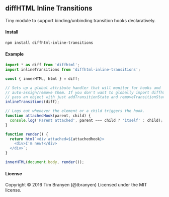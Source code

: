 diffHTML Inline Transitions
---------------------------

Tiny module to support binding/unbinding transition hooks declaratively.

#### Install

``` sh
npm install diffhtml-inline-transitions
```

#### Example

``` javascript
import * as diff from 'diffhtml';
import inlineTransitions from 'diffhtml-inline-transitions';

const { innerHTML, html } = diff;

// Sets up a global attribute handler that will monitor for hooks and
// auto-assign/remove them. If you don't want to globally import diffhtml, you
// pass an object with just addTransitionState and removeTransitionState.
inlineTransitions(diff);

// Logs out whenever the element or a child triggers the hook.
function attachedHook(parent, child) {
  console.log('Parent attached', parent === child ? 'itself' : child);
}

function render() {
  return html`<div attached=${attachedhook}>
    <div>I'm new!</div>
  </div>`;
}

innerHTML(document.body, render());
```

#### License

Copyright © 2016 Tim Branyen (@tbranyen)
Licensed under the MIT license.
